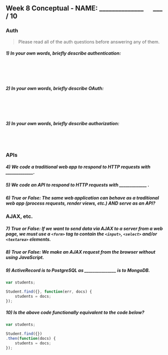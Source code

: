 ## Week 8 Conceptual - NAME: ______________ &nbsp;&nbsp;&nbsp;&nbsp; ___ / 10

### Auth

>Please read all of the auth questions before answering any of them.

##### 1) In your own words, briefly describe authentication:
<br><br><br>

##### 2) In your own words, briefly describe OAuth:
<br><br><br>
  
##### 3) In your own words, briefly describe authorization:
<br><br>

### APIs

##### 4) We code a traditional web app to respond to HTTP requests with _____________.

##### 5) We code an API to respond to HTTP requests with  _____________ .

##### 6) True or False: The same web application can behave as a traditional web app (process requests, render views, etc.) AND serve as an API?

### AJAX, etc.

##### 7) True or False: If we want to send data via AJAX to a server from a web page, we must use a `<form>` tag to contain the `<input>`, `<select>` and/or `<textarea>` elements.

##### 8) True or False: We make an AJAX request from the browser without using JavaScript.

##### 9) ActiveRecord is to PostgreSQL as _______________ is to MongoDB.


```js
var students;

Student.find({}, function(err, docs) {
	students = docs;
});
```

##### 10) Is the above code functionally equivalent to the code below?

```js
var students;

Student.find({})
.then(function(docs) {
	students = docs;
});
```
